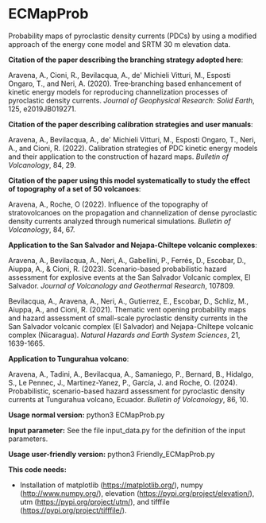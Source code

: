 # ECMapProb
Probability maps of pyroclastic density currents (PDCs) by using a modified approach of the energy cone model and SRTM 30 m elevation data.

**Citation of the paper describing the branching strategy adopted here**:

Aravena, A., Cioni, R., Bevilacqua, A., de' Michieli Vitturi, M., Esposti Ongaro, T., and Neri, A. (2020). Tree‐branching based enhancement of kinetic energy models for reproducing channelization processes of pyroclastic density currents. *Journal of Geophysical Research: Solid Earth*, 125, e2019JB019271.

**Citation of the paper describing calibration strategies and user manuals**:

Aravena, A., Bevilacqua, A., de' Michieli Vitturi, M., Esposti Ongaro, T., Neri, A., and Cioni, R. (2022). Calibration strategies of PDC kinetic energy models and their application to the construction of hazard maps. *Bulletin of Volcanology*, 84, 29. 

**Citation of the paper using this model systematically to study the effect of topography of a set of 50 volcanoes**:

Aravena, A., Roche, O (2022). Influence of the topography of stratovolcanoes on the propagation and channelization of dense pyroclastic density currents analyzed through numerical simulations. *Bulletin of Volcanology*, 84, 67.

**Application to the San Salvador and Nejapa-Chiltepe volcanic complexes**:

Aravena, A., Bevilacqua, A., Neri, A., Gabellini, P., Ferrés, D., Escobar, D., Aiuppa, A., & Cioni, R. (2023). Scenario-based probabilistic hazard assessment for explosive events at the San Salvador Volcanic complex, El Salvador. *Journal of Volcanology and Geothermal Research*, 107809.

Bevilacqua, A., Aravena, A., Neri, A., Gutierrez, E., Escobar, D., Schliz, M., Aiuppa, A., and Cioni, R. (2021). Thematic vent opening probability maps and hazard assessment of small-scale pyroclastic density currents in the San Salvador volcanic complex (El Salvador) and Nejapa-Chiltepe volcanic complex (Nicaragua). *Natural Hazards and Earth System Sciences*, 21, 1639-1665.

**Application to Tungurahua volcano**:

Aravena, A., Tadini, A., Bevilacqua, A., Samaniego, P., Bernard, B., Hidalgo, S., Le Pennec, J., Martinez-Yanez, P., García, J. and Roche, O. (2024). Probabilistic, scenario-based hazard assessment for pyroclastic density currents at Tungurahua volcano, Ecuador. *Bulletin of Volcanology*, 86, 10.

**Usage normal version:**
 python3 ECMapProb.py

**Input parameter:**
 See the file input_data.py for the definition of the input parameters.

**Usage user-friendly version:**
 python3 Friendly_ECMapProb.py

**This code needs:**
 - Installation of matplotlib (https://matplotlib.org/), numpy (http://www.numpy.org/), elevation (https://pypi.org/project/elevation/), utm (https://pypi.org/project/utm/), and tifffile (https://pypi.org/project/tifffile/).

